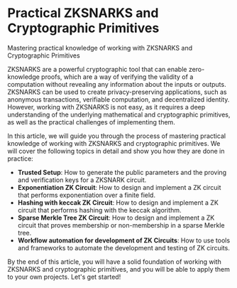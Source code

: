 # Practical ZKSNARKS  and Cryptographic Primitives
Mastering practical knowledge of working with ZKSNARKS and Cryptographic Primitives

ZKSNARKS are a powerful cryptographic tool that can enable zero-knowledge proofs, which are a way of verifying the validity of a computation without revealing any information about the inputs or outputs. ZKSNARKS can be used to create privacy-preserving applications, such as anonymous transactions, verifiable computation, and decentralized identity. However, working with ZKSNARKS is not easy, as it requires a deep understanding of the underlying mathematical and cryptographic primitives, as well as the practical challenges of implementing them.

In this article, we will guide you through the process of mastering practical knowledge of working with ZKSNARKS and cryptographic primitives. We will cover the following topics in detail and show you how they are done in practice:

- **Trusted Setup**: How to generate the public parameters and the proving and verification keys for a ZKSNARK circuit.
- **Exponentiation ZK Circuit**: How to design and implement a ZK circuit that performs exponentiation over a finite field.
- **Hashing with keccak ZK Circuit**: How to design and implement a ZK circuit that performs hashing with the keccak algorithm.
- **Sparse Merkle Tree ZK Circuit**: How to design and implement a ZK circuit that proves membership or non-membership in a sparse Merkle tree.
- **Workflow automation for development of ZK Circuits**: How to use tools and frameworks to automate the development and testing of ZK circuits.

By the end of this article, you will have a solid foundation of working with ZKSNARKS and cryptographic primitives, and you will be able to apply them to your own projects. Let's get started!
